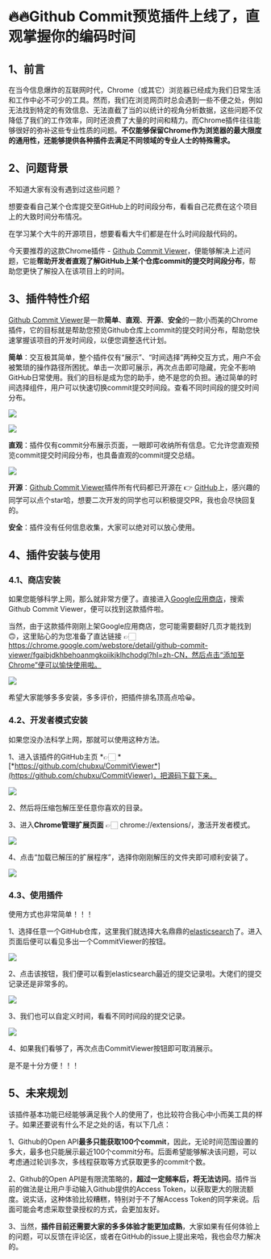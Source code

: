 # 🔥🔥Github Commit预览插件上线了，直观掌握你的编码时间

## 1、前言

在当今信息爆炸的互联网时代，Chrome（或其它）浏览器已经成为我们日常生活和工作中必不可少的工具。然而，我们在浏览网页时总会遇到一些不便之处，例如无法找到特定的有效信息、无法直截了当的以统计的视角分析数据，这些问题不仅降低了我们的工作效率，同时还浪费了大量的时间和精力。而Chrome插件往往能够很好的弥补这些专业性质的问题。**不仅能够保留Chrome作为浏览器的最大限度的通用性，还能够提供各种插件去满足不同领域的专业人士的特殊需求。**

## 2、问题背景

不知道大家有没有遇到过这些问题？

想要查看自己某个仓库提交至GitHub上的时间段分布，看看自己花费在这个项目上的大致时间分布情况。

在学习某个大牛的开源项目，想要看看大牛们都是在什么时间段敲代码的。

今天要推荐的这款Chrome插件 - [Github Commit Viewer](https://chrome.google.com/webstore/detail/github-commit-viewer/fgaibjdkhbehoanmgkoiikjklhchodgl?hl=zh-CN)，便能够解决上述问题，它能**帮助开发者直观了解GitHub上某个仓库commit的提交时间段分布**，帮助您更快了解投入在该项目上的时间。

## 3、插件特性介绍

[Github Commit Viewer](https://chrome.google.com/webstore/detail/github-commit-viewer/fgaibjdkhbehoanmgkoiikjklhchodgl?hl=zh-CN)是一款**简单**、**直观**、**开源**、**安全**的一款小而美的Chrome插件，它的目标就是帮助您预览Github仓库上commit的提交时间分布，帮助您快速掌握该项目的开发时间段，以便您调整迭代计划。

**简单**：交互极其简单，整个插件仅有“展示”、“时间选择”两种交互方式，用户不会被繁琐的操作路径所困扰。单击一次即可展示，再次点击即可隐藏，完全不影响GitHub日常使用。我们的目标是成为您的助手，绝不是您的负担。通过简单的时间选择组件，用户可以快速切换commit提交时间段。查看不同时间段的提交时间分布。

![](img/img4.png)

![](img/img5.png)

**直观**：插件仅有commit分布展示页面，一眼即可收纳所有信息。它允许您直观预览commit提交时间段分布，也具备直观的commit提交总结。

![](img/img6.png)

**开源**：[Github Commit Viewer](https://chrome.google.com/webstore/detail/github-commit-viewer/fgaibjdkhbehoanmgkoiikjklhchodgl?hl=zh-CN)插件所有代码都已开源在 👉 [GitHub](https://github.com/chubxu/CommitViewer)上，感兴趣的同学可以点个star哈，想要二次开发的同学也可以积极提交PR，我也会尽快回复的。

**安全**：插件没有任何信息收集，大家可以绝对可以放心使用。

## 4、插件安装与使用

### 4.1、商店安装

如果您能够科学上网，那么就非常方便了。直接进入[Google应用商店](https://chrome.google.com/webstore/category/extensions?hl=zh-CN)，搜索Github Commit Viewer，便可以找到这款插件啦。

当然，由于这款插件刚刚上架Google应用商店，您可能需要翻好几页才能找到🙃，这里贴心的为您准备了直达链接 👉🏻 https://chrome.google.com/webstore/detail/github-commit-viewer/fgaibjdkhbehoanmgkoiikjklhchodgl?hl=zh-CN，然后点击“添加至Chrome”便可以愉快使用啦。

![](img/img7.png)

希望大家能够多多安装，多多评价，把插件排名顶高点哈😀。

### 4.2、开发者模式安装

如果您没办法科学上网，那就可以使用这种方法。

1、进入该插件的GitHub主页 *👉🏻 *[*https://github.com/chubxu/CommitViewer*](https://github.com/chubxu/CommitViewer)，把源码下载下来。

![](img/img8.png)

2、然后将压缩包解压至任意你喜欢的目录。

3、进入**Chrome管理扩展页面** 👉🏻 chrome://extensions/，激活开发者模式。

![](img/img9.png)

4、点击“加载已解压的扩展程序”，选择你刚刚解压的文件夹即可顺利安装了。

![](img/img10.png)

### 4.3、使用插件

使用方式也非常简单！！！

1、选择任意一个GitHub仓库，这里我们就选择大名鼎鼎的[elasticsearch](https://github.com/elastic/elasticsearch)了。进入页面后便可以看见多出一个CommitViewer的按钮。

![](img/img11.png)

2、点击该按钮，我们便可以看到elasticsearch最近的提交记录啦。大佬们的提交记录还是非常多的。

![](img/img12.png)

3、我们也可以自定义时间，看看不同时间段的提交记录。

![](img/img13.png)

4、如果我们看够了，再次点击CommitViewer按钮即可取消展示。

是不是十分方便！！！

## 5、未来规划

该插件基本功能已经能够满足我个人的使用了，也比较符合我心中小而美工具的样子。如果还要说有什么不足之处的话，有以下几点：

1、Github的Open API**最多只能获取100个commit**，因此，无论时间范围设置的多大，最多也只能展示最近100个commit分布。后面希望能够解决该问题，可以考虑通过轮训多次，多线程获取等方式获取更多的commit个数。

2、Github的Open API是有限流策略的，**超过一定频率后，将无法访问**。插件当前的做法是让用户手动输入Github提供的Access Token，以获取更大的限流额度。说实话，这种体验比较糟糕，特别对于不了解Access Token的同学来说。后面可能会考虑采取登录授权的方式，会更加友好。

3、当然，**插件目前还需要大家的多多体验才能更加成熟**，大家如果有任何体验上的问题，可以反馈在评论区，或者在GitHub的issue上提出来哈，我也会尽力解决的。
